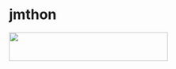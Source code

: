 # jmthon

<p align="left"><a href="https://heroku.com/deploy?template=https://github.com/0wwbbww/JMTHON-PACK"> <img src="https://img.shields.io/badge/Deploy%20To%20Heroku-purple?style=for-the-badge&logo=heroku" width="320" height="58.45"/></a></p>
